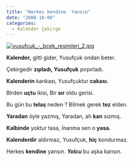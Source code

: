 ```yaml
---
title: "Herkes kendine  Yansın"
date: "2008-10-08"
categories: 
  - Kalender Çekirge
---
```


[![yusufcuk_-_bcek_resimleri_2.jpg](/uploads/2008/10/yusufcuk_-_bcek_resimleri_2.jpg)](/uploads/2008/10/yusufcuk_-_bcek_resimleri_2.jpg "yusufcuk_-_bcek_resimleri_2.jpg")[](/uploads/2008/10/197a.jpg "197a.jpg")

**Kalender,** gitti gider, Yusufçuk ondan beter.

Çekirgedir **zıpladı, Yusufçuk** pırpırladı.

**Kalenderin** kankası, Yusufçuktur **cakası.**

Birden **uçtu** ikisi, Bir **sır** oldu gerisi.

Bu gün bu **telaş** neden ? Bilmek gerek **tez** elden.

**Yaradan** öyle yazmış, Yaradan, ah **kan** sızmış.

**Kalbinde** yoktur tasa, İnanma sen o **yasa.**

**Kalenderdir** aldırmaz, Yusufçuk, **hiç** kondurmaz.

Herkes **kendine** yansın. _**Yolcu**_ bu aşka kansın.
